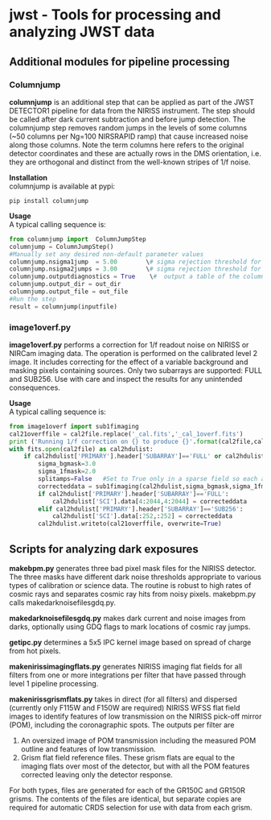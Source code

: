 # jwst - Tools for processing and analyzing JWST data

## Additional modules for pipeline processing
 
### Columnjump
<b>columnjump</b> is an additional step that can be applied as part of the JWST DETECTOR1 pipeline for data from the NIRISS instrument. The step should be called after dark current subtraction and before jump detection. The columnjump step removes random jumps in the levels of some columns (~50 columns per Ng=100 NIRSRAPID ramp) that cause increased noise along those columns. Note the term columns here refers to the original detector coordinates and these are actually rows in the DMS orientation, i.e. they are orthogonal and distinct from the well-known stripes of 1/f noise.

<b>Installation</b>  
columnjump is available at pypi: 
```
pip install columnjump
```
<b>Usage</b>  
A typical calling sequence is:  
```python
from columnjump import  ColumnJumpStep  
columnjump = ColumnJumpStep()  
#Manually set any desired non-default parameter values  
columnjump.nsigma1jump  = 5.00        \# sigma rejection threshold for one jump in the ramp  
columnjump.nsigma2jumps = 3.00        \# sigma rejection threshold for two jumps in the ramp  
columnjump.outputdiagnostics = True    \#  output a table of the columns corrected?  
columnjump.output_dir = out_dir  
columnjump.output_file = out_file  
#Run the step  
result = columnjump(inputfile)
```
### image1overf.py
<b>image1overf.py</b> performs a correction for 1/f readout noise on NIRISS or NIRCam imaging data. The operation is performed on the calibrated level 2 image. It includes correcting for the effect of a variable background and masking pixels containing sources. Only two subarrays are supported: FULL and SUB256. Use with care and inspect the results for any unintended consequences.

<b>Usage</b>  
A typical calling sequence is:  
```python
from image1overf import sub1fimaging
cal21overffile = cal2file.replace('_cal.fits','_cal_1overf.fits')
print ('Running 1/f correction on {} to produce {}'.format(cal2file,cal21overffile))
with fits.open(cal2file) as cal2hdulist:
    if cal2hdulist['PRIMARY'].header['SUBARRAY']=='FULL' or cal2hdulist['PRIMARY'].header['SUBARRAY']=='SUB256':
        sigma_bgmask=3.0
        sigma_1fmask=2.0
        splitamps=False   #Set to True only in a sparse field so each amplifier will be fit separately. 
        correcteddata = sub1fimaging(cal2hdulist,sigma_bgmask,sigma_1fmask,splitamps)
        if cal2hdulist['PRIMARY'].header['SUBARRAY']=='FULL':
            cal2hdulist['SCI'].data[4:2044,4:2044] = correcteddata  
        elif cal2hdulist['PRIMARY'].header['SUBARRAY']=='SUB256':
            cal2hdulist['SCI'].data[:252,:252] = correcteddata
        cal2hdulist.writeto(cal21overffile, overwrite=True)
```


## Scripts for analyzing dark exposures 

<b>makebpm.py</b> generates three bad pixel mask files for the NIRISS detector. 
The three masks have different dark noise thresholds appropriate to various types of calibration or science data.
The routine is robust to high rates of cosmic rays and separates cosmic ray hits from noisy pixels. makebpm.py calls makedarknoisefilesgdq.py.

<b>makedarknoisefilesgdq.py</b> makes dark current and noise images from darks, optionally using GDQ flags to mark locations of cosmic ray jumps.

<b>getipc.py</b> determines a 5x5 IPC kernel image based on spread of charge from hot pixels.

<b>makenirissimagingflats.py</b> generates NIRISS imaging flat fields for all filters from one or more integrations per filter that have passed through level 1 pipeline processing.

<b>makenirissgrismflats.py</b> takes in direct (for all filters) and dispersed (currently only F115W and F150W are required) NIRISS WFSS flat field images to identify features of low transmission on the NIRISS pick-off mirror (POM), including the coronagraphic spots. The outputs per filter are 
1. An oversized image of POM transmission including the measured POM outline and features of low transmission. 
2. Grism flat field reference files. These grism flats are equal to the imaging flats over most of the detector, but with all the POM features corrected leaving only the detector response.

For both types, files are generated for each of the GR150C and GR150R grisms. The contents of the files are identical, but separate copies are required for automatic CRDS selection for use with data from each grism.
 

